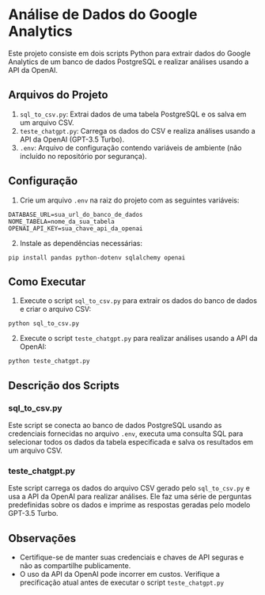 # Análise de Dados do Google Analytics

Este projeto consiste em dois scripts Python para extrair dados do Google Analytics de um banco de dados PostgreSQL e realizar análises usando a API da OpenAI.



## Arquivos do Projeto


1. `sql_to_csv.py`: Extrai dados de uma tabela PostgreSQL e os salva em um arquivo CSV.
2. `teste_chatgpt.py`: Carrega os dados do CSV e realiza análises usando a API da OpenAI (GPT-3.5 Turbo).
3. `.env`: Arquivo de configuração contendo variáveis de ambiente (não incluído no repositório por segurança).

## Configuração

1. Crie um arquivo `.env` na raiz do projeto com as seguintes variáveis:

```
DATABASE_URL=sua_url_do_banco_de_dados
NOME_TABELA=nome_da_sua_tabela
OPENAI_API_KEY=sua_chave_api_da_openai
```

2. Instale as dependências necessárias:

```
pip install pandas python-dotenv sqlalchemy openai
```

## Como Executar

1. Execute o script `sql_to_csv.py` para extrair os dados do banco de dados e criar o arquivo CSV:

```
python sql_to_csv.py
```

2. Execute o script `teste_chatgpt.py` para realizar análises usando a API da OpenAI:

```
python teste_chatgpt.py
```

## Descrição dos Scripts

### sql_to_csv.py

Este script se conecta ao banco de dados PostgreSQL usando as credenciais fornecidas no arquivo `.env`, executa uma consulta SQL para selecionar todos os dados da tabela especificada e salva os resultados em um arquivo CSV.

### teste_chatgpt.py

Este script carrega os dados do arquivo CSV gerado pelo `sql_to_csv.py` e usa a API da OpenAI para realizar análises. Ele faz uma série de perguntas predefinidas sobre os dados e imprime as respostas geradas pelo modelo GPT-3.5 Turbo.

## Observações

- Certifique-se de manter suas credenciais e chaves de API seguras e não as compartilhe publicamente.
- O uso da API da OpenAI pode incorrer em custos. Verifique a precificação atual antes de executar o script `teste_chatgpt.py`
